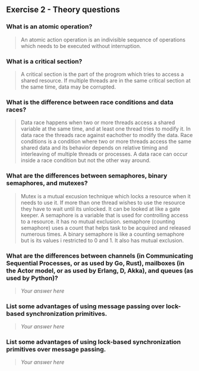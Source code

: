 Exercise 2 - Theory questions
-----------------------------

### What is an atomic operation?
> An atomic action operation is an indivisible sequence of operations which needs to be executed without interruption.

### What is a critical section?
> A critical section is the part of the progrom which tries to access a shared resource. If multiple threads are in the same critical
> section at the same time, data may be corrupted.

### What is the difference between race conditions and data races?
> Data race happens when two or more threads access a shared variable at the same time, and at least one thread tries to modify it.
> In data race the threads race against eachother to modify the data.
> Race conditions is a condition where two or more threads access the same shared data and its behavior depends on relative timing
> and interleaving of multiple threads or processes. 
> A data race can occur inside a race condition but not the other way around.

### What are the differences between semaphores, binary semaphores, and mutexes?
> Mutex is a mutual excusion technique which locks a resource when it needs to use it. If more than one thread wishes to use
> the resource they have to wait until its unlocked. It can be looked at like a gate keeper.
> A semaphore is a variable that is used for controlling access to a resource. it has no mutual exclusion. semaphore (counting semaphore)
> uses a count that helps task to be acquired and released numerous times. 
> A binary semaphore is like a counting semaphore but is its values i restricted to 0 and 1. It also has mutual exclusion.

### What are the differences between channels (in Communicating Sequential Processes, or as used by Go, Rust), mailboxes (in the Actor model, or as used by Erlang, D, Akka), and queues (as used by Python)? 
> *Your answer here*

### List some advantages of using message passing over lock-based synchronization primitives.
> *Your answer here*

### List some advantages of using lock-based synchronization primitives over message passing.
> *Your answer here*